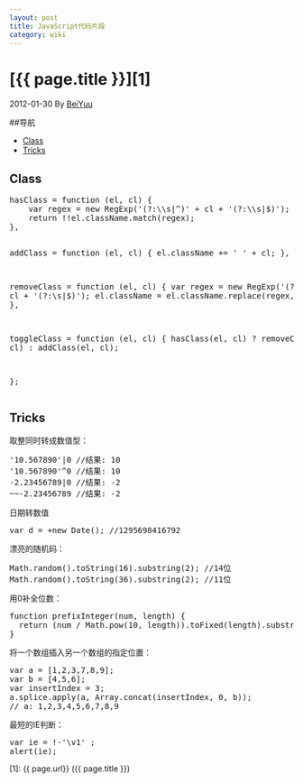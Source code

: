 ```yaml
---
layout: post
title: JavaScript代码片段
category: wiki 
---
```

# [{{ page.title }}][1]
2012-01-30 By [BeiYuu][]

##导航
* [Class](#class)
* [Tricks](#tricks)

<h2 id="class">Class</h2>
<pre class="prettyprint">
hasClass = function (el, cl) {
    var regex = new RegExp('(?:\\s|^)' + cl + '(?:\\s|$)');
    return !!el.className.match(regex);
},

addClass = function (el, cl) {
    el.className += ' ' + cl;
},

removeClass = function (el, cl) {
    var regex = new RegExp('(?:\\s|^)' + cl + '(?:\\s|$)');
    el.className = el.className.replace(regex, ' ');
},

toggleClass = function (el, cl) {
    hasClass(el, cl) ? removeClass(el, cl) : addClass(el, cl);

};
</pre>

<h2 id="tricks">Tricks</h2>
取整同时转成数值型：
<pre class="prettyprint">
'10.567890'|0 //结果: 10
'10.567890'^0 //结果: 10
-2.23456789|0 //结果: -2
~~-2.23456789 //结果: -2
</pre>

日期转数值
<pre class="prettyprint">
var d = +new Date(); //1295698416792
</pre>

漂亮的随机码：
<pre class="prettyprint">
Math.random().toString(16).substring(2); //14位
Math.random().toString(36).substring(2); //11位
</pre>

用0补全位数：
<pre class="prettyprint">
function prefixInteger(num, length) {
  return (num / Math.pow(10, length)).toFixed(length).substr(2);
}
</pre>

将一个数组插入另一个数组的指定位置：
<pre class="prettyprint">
var a = [1,2,3,7,8,9];
var b = [4,5,6];
var insertIndex = 3;
a.splice.apply(a, Array.concat(insertIndex, 0, b));
// a: 1,2,3,4,5,6,7,8,9
</pre>

最短的IE判断：
<pre class="prettyprint">
var ie = !-'\v1' ;
alert(ie);
</pre>




[BeiYuu]:    http://beiyuu.com  "BeiYuu"
[1]:    {{ page.url}}  ({{ page.title }})
